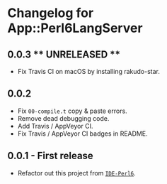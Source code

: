# Changelog for App::Perl6LangServer

## 0.0.3 ** UNRELEASED **
- Fix Travis CI on macOS by installing rakudo-star.

## 0.0.2
- Fix `00-compile.t` copy & paste errors.
- Remove dead debugging code.
- Add Travis / AppVeyor CI.
- Fix Travis / AppVeyor CI badges in README.

## 0.0.1 - First release
- Refactor out this project from [`IDE-Perl6`](
https://github.com/azawawi/ide-perl6).

